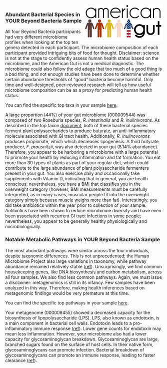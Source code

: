 <img style="float: right" height="50%" width="50%" src="img/logo.png">

### Abundant Bacterial Species in YOUR Beyond Bacteria Sample

All four Beyond Bacteria participants had very different microbiome profiles
when looking at the top ten genera detected in each participant. The microbiome
composition of each participant provided intriguing bits of food for thought.
Disclaimer: science is not at the stage to confidently assess human health
status based on the microbiome, and the American Gut is not a medical
diagnostic. The microbiome could also follow the old adage that too much of a
good thing is a bad thing, and not enough studies have been done to determine
whether certain abundance thresholds of "good" bacteria become harmful. Only
time and well-designed, peer-reviewed research will tell us how useful
microbiome composition can be as a proxy for predicting human health status.

You can find the specific top taxa in your sample
[here](http://nbviewer.ipython.org/github/biocore/American-Gut/blob/master/ipynb/beyond_bacteria.ipynb#000009544_taxa).

A large proportion (44%) of your gut microbiome (000009544) was composed
of two Roseburia species, *R. intestinalis* and *R. inulinivorans*. As
described in the top taxon [document](beyond_bacteria_top_taxa.md), both of
these bacterial species ferment plant polysaccharides to produce butyrate, an
anti-inflammatory molecule associated with GI tract health.  Additionally, *R.
inulinovorans* produces propionate, which which decreases lipogenesis.  A third
butyrate producer, *F. prausnitzii*, was also detected in your gut (8.14%
abundance). Therefore, you appear to be harboring a microbiome with a large
potential to promote your health by reducing inflammation and fat formation.
You eat more than 30 types of plants as part of your regular diet, which could
contribute to the large abundance of plant polysaccharide fermenters present in
your gut. You also exercise daily and occasionally take supplements with
Vitamin D, indicating that in general, you are health conscious; nevertheless,
you have a BMI that classifies you in the overweight category (however, BMI
measurements must be carefully interpreted, as in many cases, muscular people
fit into the overweight category simply because muscle weighs more than fat).
Interestingly, you did take antibiotics within the year prior to collection of
your sample. Antibiotics have been shown to reduce microbiome diversity and
have even been associated with recurrent GI tract infections in some people;
nevertheless, you appear to be generally healthy physiologically and
microbiologically.

### Notable Metabolic Pathways in YOUR Beyond Bacteria Sample

The most abundant pathways were similar across the four individuals, despite
taxonomic differences. This is not unprecedented; the Human Microbiome Project
also large variations in taxonomy, while pathway abundance remained relatively
stable ([ref](http://www.ncbi.nlm.nih.gov/pubmed/22699609)). Unsurprisingly, we
find common housekeeping genes, like DNA biosynthesis and carbon metabolism,
across all four samples. We also find less common pathways. Again, we must
issue a disclaimer: metagenomics is still in its infancy. Few samples have been
analyzed in this way. Therefore, making health inferences based on metagenomic
findings would be very premature at this time.

You can find the specific top pathways in your sample
[here](http://nbviewer.ipython.org/github/biocore/American-Gut/blob/master/ipynb/beyond_bacteria.ipynb#000009544_pathway).

Your metagenome (000009455) showed a decreased capacity for the biosynthesis of
lipopolysaccharide (LPS). LPS, also known as endotoxin, is a main component in
bacterial cell walls. Endotoxin leads to a pro-inflammatory immune response
([ref](http://www.ncbi.nlm.nih.gov/pubmed/10963608)). Lower gene counts for
endotoxin may mean less inflammation. However, your microbiome also had a lower
capacity for glycosaminoglycan breakdown. Glycosaminoglycan are large, branched
sugars found on the surface of host cells. In their native form,
glycosaminoglycans can promote infection. Bacterial breakdown of
glycosaminoglycans can promote an immune response, leading to faster clearance
([ref](http://www.ncbi.nlm.nih.gov/pubmed/25122767)).
